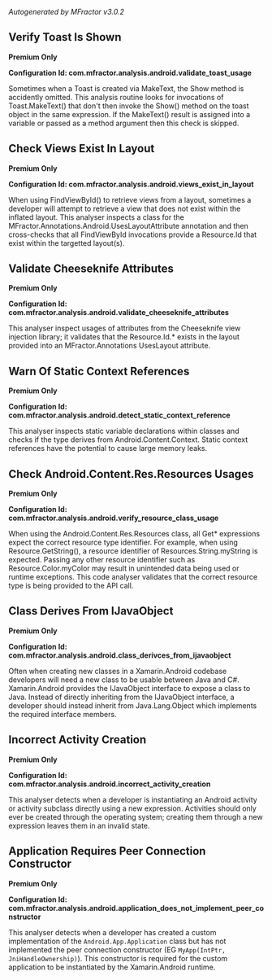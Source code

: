 *Autogenerated by MFractor v3.0.2*
## Verify Toast Is Shown

**Premium Only**

**Configuration Id: com.mfractor.analysis.android.validate_toast_usage**

Sometimes when a Toast is created via MakeText, the Show method is accidently omitted. This analysis routine looks for invocations of Toast.MakeText() that don't then invoke the Show() method on the toast object in the same expression. If the MakeText() result is assigned into a variable or passed as a method argument then this check is skipped.

## Check Views Exist In Layout

**Premium Only**

**Configuration Id: com.mfractor.analysis.android.views_exist_in_layout**

When using FindViewById() to retrieve views from a layout, sometimes a developer will attempt to retrieve a view that does not exist within the inflated layout. This analyser inspects a class for the MFractor.Annotations.Android.UsesLayoutAttribute annotation and then cross-checks that all FindViewById invocations provide a Resource.Id that exist within the targetted layout(s).

## Validate Cheeseknife Attributes

**Premium Only**

**Configuration Id: com.mfractor.analysis.android.validate_cheeseknife_attributes**

This analyser inspect usages of attributes from the Cheeseknife view injection library; it validates that the Resource.Id.* exists in the layout provided into an MFractor.Annotations UsesLayout attribute.

## Warn Of Static Context References

**Premium Only**

**Configuration Id: com.mfractor.analysis.android.detect_static_context_reference**

This analyser inspects static variable declarations within classes and checks if the type derives from Android.Content.Context. Static context references have the potential to cause large memory leaks.

## Check Android.Content.Res.Resources Usages

**Premium Only**

**Configuration Id: com.mfractor.analysis.android.verify_resource_class_usage**

When using the Android.Content.Res.Resources class, all Get* expressions expect the correct resource type identifier. For example, when using Resource.GetString(), a resource identifier of Resources.String.myString is expected. Passing any other resource identifier such as Resource.Color.myColor may result in unintended data being used or runtime exceptions. This code analyser validates that the correct resource type is being provided to the API call.

## Class Derives From IJavaObject

**Premium Only**

**Configuration Id: com.mfractor.analysis.android.class_derivces_from_ijavaobject**

Often when creating new classes in a Xamarin.Android codebase developers will need a new class to be usable between Java and C#. Xamarin.Android provides the IJavaObject interface to expose a class to Java. Instead of directly inheriting from the IJavaObject interface, a developer should instead inherit from Java.Lang.Object which implements the required interface members.

## Incorrect Activity Creation

**Premium Only**

**Configuration Id: com.mfractor.analysis.android.incorrect_activity_creation**

This analyser detects when a developer is instantiating an Android activity or activity subclass directly using a new expression. Activities should only ever be created through the operating system; creating them through a new expression leaves them in an invalid state.

## Application Requires Peer Connection Constructor

**Premium Only**

**Configuration Id: com.mfractor.analysis.android.application_does_not_implement_peer_constructor**

This analyser detects when a developer has created a custom implementation of the `Android.App.Application` class but has not implemented the peer connection constructor (EG `MyApp(IntPtr, JniHandleOwnership)`). This constructor is required for the custom application to be instantiated by the Xamarin.Android runtime.

